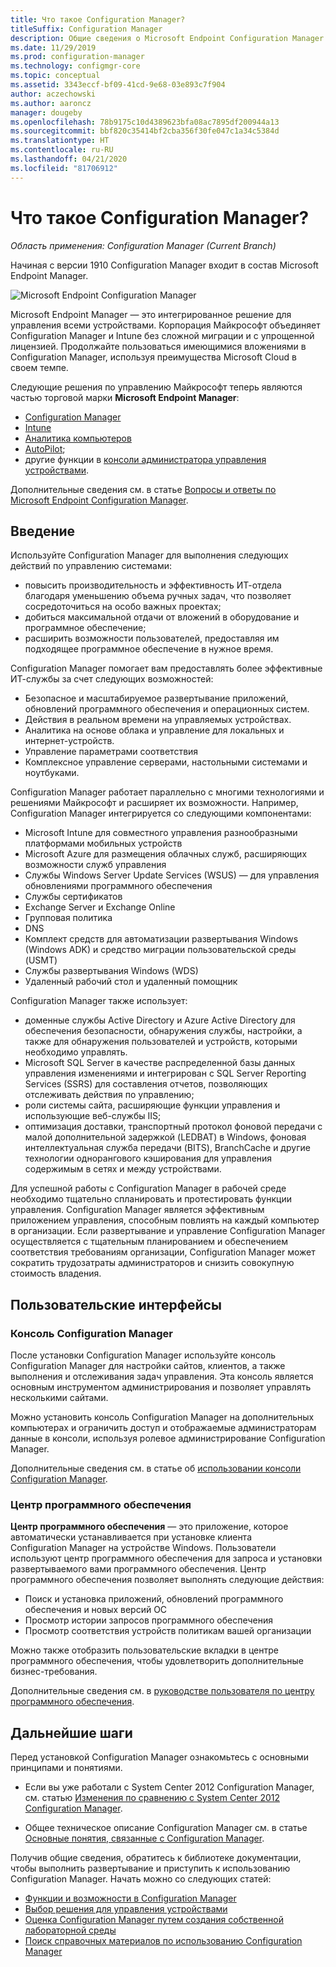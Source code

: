 ```yaml
---
title: Что такое Configuration Manager?
titleSuffix: Configuration Manager
description: Общие сведения о Microsoft Endpoint Configuration Manager.
ms.date: 11/29/2019
ms.prod: configuration-manager
ms.technology: configmgr-core
ms.topic: conceptual
ms.assetid: 3343eccf-bf09-41cd-9e68-03e893c7f904
author: aczechowski
ms.author: aaroncz
manager: dougeby
ms.openlocfilehash: 78b9175c10d4389623bfa08ac7895df200944a13
ms.sourcegitcommit: bbf820c35414bf2cba356f30fe047c1a34c5384d
ms.translationtype: HT
ms.contentlocale: ru-RU
ms.lasthandoff: 04/21/2020
ms.locfileid: "81706912"
---
```

# <a name="what-is-configuration-manager"></a>Что такое Configuration Manager?

*Область применения: Configuration Manager (Current Branch)*

Начиная с версии 1910 Configuration Manager входит в состав Microsoft Endpoint Manager.

![Microsoft Endpoint Configuration Manager](media/4960084-endpoint-manager-logo.png)

Microsoft Endpoint Manager — это интегрированное решение для управления всеми устройствами. Корпорация Майкрософт объединяет Configuration Manager и Intune без сложной миграции и с упрощенной лицензией. Продолжайте пользоваться имеющимися вложениями в Configuration Manager, используя преимущества Microsoft Cloud в своем темпе.

Следующие решения по управлению Майкрософт теперь являются частью торговой марки **Microsoft Endpoint Manager**:

- [Configuration Manager](https://docs.microsoft.com/configmgr)
- [Intune](https://docs.microsoft.com/intune)
- [Аналитика компьютеров](../../desktop-analytics/overview.md)
- [AutoPilot](https://docs.microsoft.com/intune/enrollment/enrollment-autopilot);
- другие функции в [консоли администратора управления устройствами](https://go.microsoft.com/fwlink/?linkid=2109094).

Дополнительные сведения см. в статье [Вопросы и ответы по Microsoft Endpoint Configuration Manager](microsoft-endpoint-manager-faq.md).

## <a name="introduction"></a>Введение

Используйте Configuration Manager для выполнения следующих действий по управлению системами:

- повысить производительность и эффективность ИТ-отдела благодаря уменьшению объема ручных задач, что позволяет сосредоточиться на особо важных проектах;  
- добиться максимальной отдачи от вложений в оборудование и программное обеспечение;  
- расширить возможности пользователей, предоставляя им подходящее программное обеспечение в нужное время.  

Configuration Manager помогает вам предоставлять более эффективные ИТ-службы за счет следующих возможностей:

- Безопасное и масштабируемое развертывание приложений, обновлений программного обеспечения и операционных систем.
- Действия в реальном времени на управляемых устройствах.
- Аналитика на основе облака и управление для локальных и интернет-устройств.
- Управление параметрами соответствия  
- Комплексное управление серверами, настольными системами и ноутбуками.

Configuration Manager работает параллельно с многими технологиями и решениями Майкрософт и расширяет их возможности. Например, Configuration Manager интегрируется со следующими компонентами:  

- Microsoft Intune для совместного управления разнообразными платформами мобильных устройств
- Microsoft Azure для размещения облачных служб, расширяющих возможности служб управления
- Службы Windows Server Update Services (WSUS) — для управления обновлениями программного обеспечения
- Службы сертификатов
- Exchange Server и Exchange Online
- Групповая политика
- DNS
- Комплект средств для автоматизации развертывания Windows (Windows ADK) и средство миграции пользовательской среды (USMT)
- Службы развертывания Windows (WDS)
- Удаленный рабочий стол и удаленный помощник

Configuration Manager также использует:  

- доменные службы Active Directory и Azure Active Directory для обеспечения безопасности, обнаружения службы, настройки, а также для обнаружения пользователей и устройств, которыми необходимо управлять.  
- Microsoft SQL Server в качестве распределенной базы данных управления изменениями и интегрирован с SQL Server Reporting Services (SSRS) для составления отчетов, позволяющих отслеживать действия по управлению;  
- роли системы сайта, расширяющие функции управления и использующие веб-службы IIS;
- оптимизация доставки, транспортный протокол фоновой передачи с малой дополнительной задержкой (LEDBAT) в Windows, фоновая интеллектуальная служба передачи (BITS), BranchCache и другие технологии однорангового кэширования для управления содержимым в сетях и между устройствами.

Для успешной работы с Configuration Manager в рабочей среде необходимо тщательно спланировать и протестировать функции управления. Configuration Manager является эффективным приложением управления, способным повлиять на каждый компьютер в организации. Если развертывание и управление Configuration Manager осуществляется с тщательным планированием и обеспечением соответствия требованиям организации, Configuration Manager может сократить трудозатраты администраторов и снизить совокупную стоимость владения.  

## <a name="user-interfaces"></a>Пользовательские интерфейсы

### <a name="the-configuration-manager-console"></a><a name="BKMK_Console"></a> Консоль Configuration Manager

После установки Configuration Manager используйте консоль Configuration Manager для настройки сайтов, клиентов, а также выполнения и отслеживания задач управления. Эта консоль является основным инструментом администрирования и позволяет управлять несколькими сайтами.  

Можно установить консоль Configuration Manager на дополнительных компьютерах и ограничить доступ и отображаемые администраторам данные в консоли, используя ролевое администрирование Configuration Manager.  

Дополнительные сведения см. в статье об [использовании консоли Configuration Manager](../servers/manage/admin-console.md).

### <a name="software-center"></a><a name="BKMK_ApplicationCatalog"></a> Центр программного обеспечения

**Центр программного обеспечения** — это приложение, которое автоматически устанавливается при установке клиента Configuration Manager на устройстве Windows. Пользователи используют центр программного обеспечения для запроса и установки развертываемого вами программного обеспечения. Центр программного обеспечения позволяет выполнять следующие действия:  

- Поиск и установка приложений, обновлений программного обеспечения и новых версий ОС
- Просмотр истории запросов программного обеспечения
- Просмотр соответствия устройств политикам вашей организации

Можно также отобразить пользовательские вкладки в центре программного обеспечения, чтобы удовлетворить дополнительные бизнес-требования.

Дополнительные сведения см. в [руководстве пользователя по центру программного обеспечения](software-center.md).

## <a name="next-steps"></a>Дальнейшие шаги

Перед установкой Configuration Manager ознакомьтесь с основными принципами и понятиями.

- Если вы уже работали с System Center 2012 Configuration Manager, см. статью [Изменения по сравнению с System Center 2012 Configuration Manager](../plan-design/changes/what-has-changed-from-configuration-manager-2012.md).

- Общее техническое описание Configuration Manager см. в статье [Основные понятия, связанные с Configuration Manager](fundamentals.md).

Получив общие сведения, обратитесь к библиотеке документации, чтобы выполнить развертывание и приступить к использованию Configuration Manager. Начать можно со следующих статей:

- [Функции и возможности в Configuration Manager](../plan-design/changes/features-and-capabilities.md)  
- [Выбор решения для управления устройствами](../plan-design/choose-a-device-management-solution.md)  
- [Оценка Configuration Manager путем создания собственной лабораторной среды](../get-started/set-up-your-lab.md)
- [Поиск справочных материалов по использованию Configuration Manager](find-help.md)  
